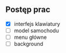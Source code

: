  ## Postęp prac
 - [x] interfejs klawiatury
 - [ ] model samochodu
 - [ ] menu główne
 - [ ] background
